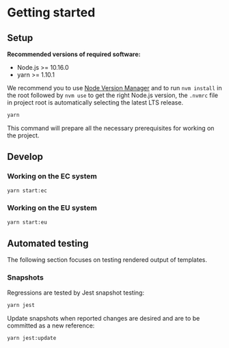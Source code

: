 # Getting started

## Setup

**Recommended versions of required software:**

- Node.js >= 10.16.0
- yarn >= 1.10.1

We recommend you to use [Node Version Manager](https://github.com/creationix/nvm) and to run `nvm install` in the root followed by `nvm use` to get the right Node.js version, the `.nvmrc` file in project root is automatically selecting the latest LTS release.

```bash
yarn
```

This command will prepare all the necessary prerequisites for working on the project.

## Develop

### Working on the EC system

```bash
yarn start:ec
```

### Working on the EU system

```bash
yarn start:eu
```

## Automated testing

The following section focuses on testing rendered output of templates.

### Snapshots

Regressions are tested by Jest snapshot testing:

```bash
yarn jest
```

Update snapshots when reported changes are desired and are to be committed as a new reference:

```bash
yarn jest:update
```
